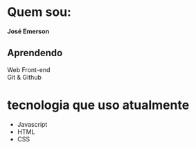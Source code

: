 # Quem sou:

**José Emerson**

## Aprendendo 

 Web Front-end  
 Git & Github  

# tecnologia que uso atualmente

* Javascript
* HTML
* CSS
